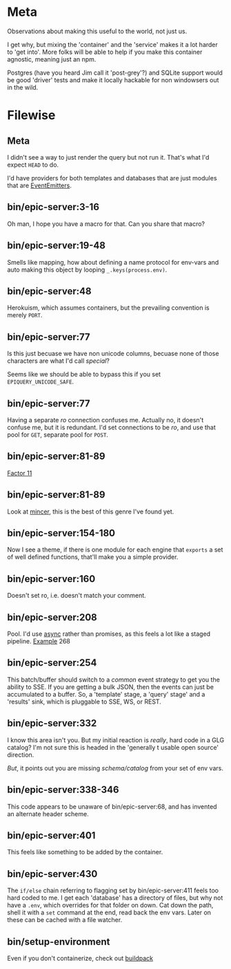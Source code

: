 # Meta
Observations about making this useful to the world, not just us.

I get why, but mixing the 'container' and the 'service' makes it a lot
harder to 'get into'. More folks will be able to help if you make this
container agnostic, meaning just an npm.

Postgres (have you heard Jim call it 'post-grey'?) and SQLite support
would be good 'driver' tests and make it locally hackable for non
windowsers out in the wild.

# Filewise

## Meta
I didn't see a way to just render the query but not run it. That's what
I'd expect `HEAD` to do.

I'd have providers for both templates and databases that are just
modules that are
[EventEmitters](http://nodejs.org/api/events.html#events_class_events_eventemitter).

## bin/epic-server:3-16
Oh man, I hope you have a macro for that. Can you share that macro?


## bin/epic-server:19-48
Smells like mapping, how about defining a name protocol for env-vars and
auto making this object by looping `_.keys(process.env)`.

## bin/epic-server:48
Herokuism, which assumes containers, but the prevailing convention is
merely `PORT`.

## bin/epic-server:77
Is this just becuase we have non unicode columns, becuase none of those
characters are what I'd call *special*?

Seems like we should be able to bypass this if you set
`EPIQUERY_UNICODE_SAFE`.

## bin/epic-server:77
Having a separate *ro* connection confuses me. Actually no, it doesn't
confuse me, but it is redundant. I'd set connections to be *ro*, and use
that pool for `GET`, separate pool for `POST`.

## bin/epic-server:81-89
[Factor 11](http://12factor.net/logs)

## bin/epic-server:81-89
Look at [mincer](https://github.com/nodeca/mincer), this is the best of
this genre I've found yet.

## bin/epic-server:154-180
Now I see a theme, if there is one module for each engine that `exports`
a set of well defined functions, that'll make you a simple provider.

## bin/epic-server:160
Doesn't set ro, i.e. doesn't match your comment.

## bin/epic-server:208
Pool.
I'd use [async](https://github.com/caolan/async) rather than promises,
as this feels a lot like a staged pipeline.
[Example](https://github.com/wballard/starphleet/blob/master/scripts/starphleet.coffee)
268

## bin/epic-server:254
This batch/buffer should switch to a *common* event strategy to get you
the ability to SSE. If you are getting a bulk JSON, then the events can
just be accumulated to a buffer. So, a 'template' stage, a 'query'
stage' and a 'results' sink, which is pluggable to SSE, WS, or REST.

## bin/epic-server:332
I know this area isn't you. But my initial reaction is *really*, hard
code in a GLG catalog? I'm not sure this is headed in the 'generally
t
usable open source' direction.

*But*, it points out you are missing *schema/catalog* from your set of
env vars.

## bin/epic-server:338-346
This code appears to be unaware of bin/epic-server:68, and has invented
an alternate header scheme.

## bin/epic-server:401
This feels like something to be added by the container.

## bin/epic-server:430
The `if/else` chain referring to flagging set by bin/epic-server:411
feels too hard coded to me. I get each 'database' has a directory of
files, but why not have a `.env`, which overrides for that folder on
down. Cat down the path, shell it with a `set` command at the end, read back the env vars. Later on these can be cached with a file watcher.

## bin/setup-environment
Even if you don't containerize, check out
[buildpack](https://github.com/wballard/heroku-buildpack-nodejs)
